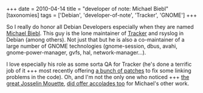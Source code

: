 +++
date = 2010-04-14
title = "developer of note: Michael Biebl"
[taxonomies]
tags = ['Debian', 'developer-of-note', 'Tracker', 'GNOME']
+++

So I really do honor all Debian Developers especially when they are
named [Michael Biebl]. This guy is the lone maintainer of [Tracker] and
rsyslog in Debian (among others). Not just that but he is also a
co-maintainer of a large number of GNOME technologies (gnome-session,
dbus, avahi, gnome-power-manager, gvfs, hal, network-manager...).

I love especially his role as some sorta QA for Tracker (he's done a
terrific job of it +++ most recently offering [a bunch of patches] to
fix some linking problems in the code). Oh, and I'm not the only one
who noticed +++ [the great Josselin Mouette], [did offer accolades too]
for Michael's other work.

  [Michael Biebl]: http://qa.debian.org/developer.php?login=biebl@debian.org
  [Tracker]: http://projects.gnome.org/tracker/
  [a bunch of patches]: http://mail.gnome.org/archives/tracker-list/2010-April/msg00044.html
  [the great Josselin Mouette]: http://tshepang.net/developer-of-note-josselin-mouette
  [did offer accolades too]: http://np237.livejournal.com/26532.html
